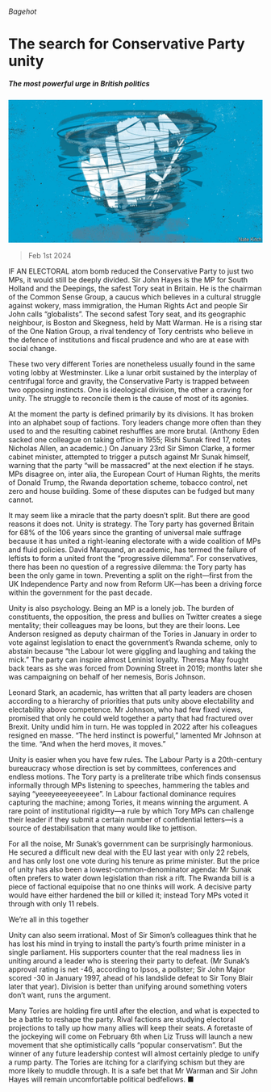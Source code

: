 ###### Bagehot

# The search for Conservative Party unity 

##### The most powerful urge in British politics 

![image](images/20240203_BRD000.jpg) 

> Feb 1st 2024 

IF AN ELECTORAL atom bomb reduced the Conservative Party to just two MPs, it would still be deeply divided. Sir John Hayes is the MP for South Holland and the Deepings, the safest Tory seat in Britain. He is the chairman of the Common Sense Group, a caucus which believes in a cultural struggle against wokery, mass immigration, the Human Rights Act and people Sir John calls “globalists”. The second safest Tory seat, and its geographic neighbour, is Boston and Skegness, held by Matt Warman. He is a rising star of the One Nation Group, a rival tendency of Tory centrists who believe in the defence of institutions and fiscal prudence and who are at ease with social change. 

These two very different Tories are nonetheless usually found in the same voting lobby at Westminster. Like a lunar orbit sustained by the interplay of centrifugal force and gravity, the Conservative Party is trapped between two opposing instincts. One is ideological division, the other a craving for unity. The struggle to reconcile them is the cause of most of its agonies.


At the moment the party is defined primarily by its divisions. It has broken into an alphabet soup of factions. Tory leaders change more often than they used to and the resulting cabinet reshuffles are more brutal. (Anthony Eden sacked one colleague on taking office in 1955; Rishi Sunak fired 17, notes Nicholas Allen, an academic.) On January 23rd Sir Simon Clarke, a former cabinet minister, attempted to trigger a putsch against Mr Sunak himself, warning that the party “will be massacred” at the next election if he stays. MPs disagree on, inter alia, the European Court of Human Rights, the merits of Donald Trump, the Rwanda deportation scheme, tobacco control, net zero and house building. Some of these disputes can be fudged but many cannot. 

It may seem like a miracle that the party doesn’t split. But there are good reasons it does not. Unity is strategy. The Tory party has governed Britain for 68% of the 106 years since the granting of universal male suffrage because it has united a right-leaning electorate with a wide coalition of MPs and fluid policies. David Marquand, an academic, has termed the failure of leftists to form a united front the “progressive dilemma”. For conservatives, there has been no question of a regressive dilemma: the Tory party has been the only game in town. Preventing a split on the right—first from the UK Independence Party and now from Reform UK—has been a driving force within the government for the past decade. 

Unity is also psychology. Being an MP is a lonely job. The burden of constituents, the opposition, the press and bullies on Twitter creates a siege mentality; their colleagues may be loons, but they are their loons. Lee Anderson resigned as deputy chairman of the Tories in January in order to vote against legislation to enact the government’s Rwanda scheme, only to abstain because “the Labour lot were giggling and laughing and taking the mick.” The party can inspire almost Leninist loyalty. Theresa May fought back tears as she was forced from Downing Street in 2019; months later she was campaigning on behalf of her nemesis, Boris Johnson. 

Leonard Stark, an academic, has written that all party leaders are chosen according to a hierarchy of priorities that puts unity above electability and electability above competence. Mr Johnson, who had few fixed views, promised that only he could weld together a party that had fractured over Brexit. Unity undid him in turn. He was toppled in 2022 after his colleagues resigned en masse. “The herd instinct is powerful,” lamented Mr Johnson at the time. “And when the herd moves, it moves.”

Unity is easier when you have few rules. The Labour Party is a 20th-century bureaucracy whose direction is set by committees, conferences and endless motions. The Tory party is a preliterate tribe which finds consensus informally through MPs listening to speeches, hammering the tables and saying “yeeeyeeeyeeeyeee”. In Labour factional dominance requires capturing the machine; among Tories, it means winning the argument. A rare point of institutional rigidity—a rule by which Tory MPs can challenge their leader if they submit a certain number of confidential letters—is a source of destabilisation that many would like to jettison.

For all the noise, Mr Sunak’s government can be surprisingly harmonious. He secured a difficult new deal with the EU last year with only 22 rebels, and has only lost one vote during his tenure as prime minister. But the price of unity has also been a lowest-common-denominator agenda: Mr Sunak often prefers to water down legislation than risk a rift. The Rwanda bill is a piece of factional equipoise that no one thinks will work. A decisive party would have either hardened the bill or killed it; instead Tory MPs voted it through with only 11 rebels. 

We’re all in this together

Unity can also seem irrational. Most of Sir Simon’s colleagues think that he has lost his mind in trying to install the party’s fourth prime minister in a single parliament. His supporters counter that the real madness lies in uniting around a leader who is steering their party to defeat. (Mr Sunak’s approval rating is net -46, according to Ipsos, a pollster; Sir John Major scored -30 in January 1997, ahead of his landslide defeat to Sir Tony Blair later that year). Division is better than unifying around something voters don’t want, runs the argument.

Many Tories are holding fire until after the election, and what is expected to be a battle to reshape the party. Rival factions are studying electoral projections to tally up how many allies will keep their seats. A foretaste of the jockeying will come on February 6th when Liz Truss will launch a new movement that she optimistically calls “popular conservatism”. But the winner of any future leadership contest will almost certainly pledge to unify a rump party. The Tories are itching for a clarifying schism but they are more likely to muddle through. It is a safe bet that Mr Warman and Sir John Hayes will remain uncomfortable political bedfellows. ■







